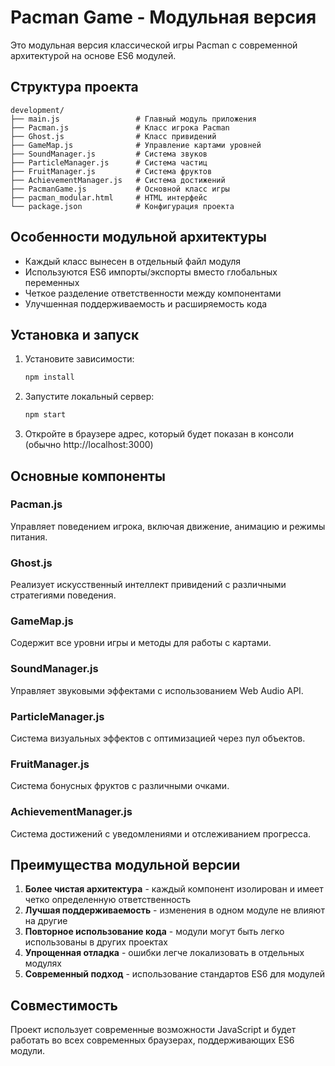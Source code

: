 # Pacman Game - Модульная версия

Это модульная версия классической игры Pacman с современной архитектурой на основе ES6 модулей.

## Структура проекта

```
development/
├── main.js                 # Главный модуль приложения
├── Pacman.js               # Класс игрока Pacman
├── Ghost.js                # Класс привидений
├── GameMap.js              # Управление картами уровней
├── SoundManager.js         # Система звуков
├── ParticleManager.js      # Система частиц
├── FruitManager.js         # Система фруктов
├── AchievementManager.js   # Система достижений
├── PacmanGame.js           # Основной класс игры
├── pacman_modular.html     # HTML интерфейс
└── package.json            # Конфигурация проекта
```

## Особенности модульной архитектуры

- Каждый класс вынесен в отдельный файл модуля
- Используются ES6 импорты/экспорты вместо глобальных переменных
- Четкое разделение ответственности между компонентами
- Улучшенная поддерживаемость и расширяемость кода

## Установка и запуск

1. Установите зависимости:
   ```bash
   npm install
   ```

2. Запустите локальный сервер:
   ```bash
   npm start
   ```

3. Откройте в браузере адрес, который будет показан в консоли (обычно http://localhost:3000)

## Основные компоненты

### Pacman.js
Управляет поведением игрока, включая движение, анимацию и режимы питания.

### Ghost.js
Реализует искусственный интеллект привидений с различными стратегиями поведения.

### GameMap.js
Содержит все уровни игры и методы для работы с картами.

### SoundManager.js
Управляет звуковыми эффектами с использованием Web Audio API.

### ParticleManager.js
Система визуальных эффектов с оптимизацией через пул объектов.

### FruitManager.js
Система бонусных фруктов с различными очками.

### AchievementManager.js
Система достижений с уведомлениями и отслеживанием прогресса.

## Преимущества модульной версии

1. **Более чистая архитектура** - каждый компонент изолирован и имеет четко определенную ответственность
2. **Лучшая поддерживаемость** - изменения в одном модуле не влияют на другие
3. **Повторное использование кода** - модули могут быть легко использованы в других проектах
4. **Упрощенная отладка** - ошибки легче локализовать в отдельных модулях
5. **Современный подход** - использование стандартов ES6 для модулей

## Совместимость

Проект использует современные возможности JavaScript и будет работать во всех современных браузерах, поддерживающих ES6 модули.
